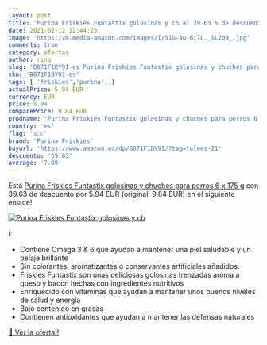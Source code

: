 ```yaml
---
layout: post
title: 'Purina Friskies Funtastix golosinas y ch al 39.63 % de descuento'
date: 2021-02-12 12:44:23
image: 'https://m.media-amazon.com/images/I/51G-Au-6i7L._SL200_.jpg'
comments: true
category: ofertas
author: ring
slug: 'B071F1BY91-es Purina Friskies Funtastix golosinas y chuches para perros...'
sku: 'B071F1BY91-es'
tags: [ 'friskies','purina', ]
actualPrice: 5.94 EUR
currency: EUR
price: 5.94
comparePrice: 9.84 EUR
prodname: 'Purina Friskies Funtastix golosinas y chuches para perros 6 x 175 g'
country: 'es'
flag: '🇪🇸'
brand: 'Purina Friskies'
buyurl: 'https://www.amazon.es/dp/B071F1BY91/?tag=tolees-21'
descuento: '39.63'
average: '7.89'
---
```


Está [Purina Friskies Funtastix golosinas y chuches para perros 6 x 175 g](https://www.amazon.es/dp/B071F1BY91/?tag=tolees-21) con 39.63 de descuento por 5.94 EUR (original: 9.84 EUR) en el siguiente enlace!

[![Purina Friskies Funtastix golosinas y ch](https://m.media-amazon.com/images/I/51G-Au-6i7L._SL200_.jpg)](https://www.amazon.es/dp/B071F1BY91/?tag=tolees-21)

ℹ️:

- Contiene Omega 3 & 6 que ayudan a mantener una piel saludable y un pelaje brillante
- Sin colorantes, aromatizantes o conservantes artificiales añadidos.
- Friskies Funtastix son unas deliciosas golosinas trenzadas aroma a queso y bacon hechas con ingredientes nutritivos
- Enriquecido con vitaminas que ayudan a mantener unos buenos niveles de salud y energía
- Bajo contenido en grasas
- Contienen antioxidantes que ayudan a mantener las defensas naturales

[🛒 Ver la oferta!!](https://www.amazon.es/dp/B071F1BY91/?tag=tolees-21)
